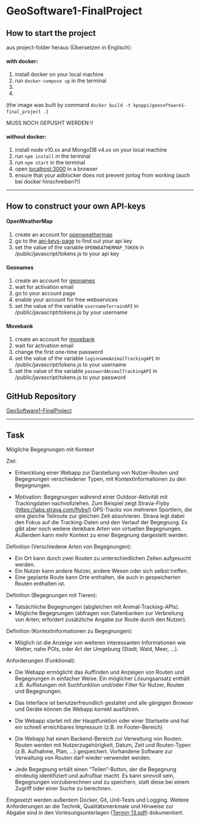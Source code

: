 # GeoSoftware1-FinalProject
## How to start the project

aus project-folder heraus (Übersetzen in Englisch):

#### with docker:
1. install docker on your local machine
2. run ``docker-compose up`` in the terminal
3.  
4.  

(the image was built by command ``docker build -t kpoppi/geosoftware1-final_project .``)

MUSS NOCH GEPUSHT WERDEN !!

#### without docker:
1. install node v10.xx and MongoDB v4.xx on your local machine
2. run ``npm install`` in the terminal
3. run ``npm start`` in the terminal
4. open [localhost:3000](localhost:3000) in a browser
5. ensure that your adblocker does not prevent jsnlog from working (auch bei docker hinschreiben?!)

---
## How to construct your own API-keys

#### OpenWeatherMap
1. create an account for [openweathermap](https://home.openweathermap.org/users/sign_up)
2. go to the [api-keys-page](https://home.openweathermap.org/api_keys) to find out your api key
3. set the value of the variable ``OPENWEATHERMAP_TOKEN`` in /public/javascript/tokens.js to your api key

#### Geonames
1. create an account for [geonames](https://www.geonames.org/login)
2. wait for activation email
3. go to your account page
4. enable your account for free webservices
5. set the value of the variable ``usernameTerrainAPI`` in /public/javascript/tokens.js by your username

#### Movebank
1. create an account for [movebank](https://www.movebank.org/user/register)
2. wait for activation email
3. change the first one-time password
4. set the value of the variable ``loginnameAnimalTrackingAPI`` in /public/javascript/tokens.js to your username
5. set the value of the variable ``passwordAnimalTrackingAPI`` in /public/javascript/tokens.js to your password


## GitHub Repository
[GeoSoftware1-FinalProject](https://github.com/PaulaScharf/GeoSoftware1-FinalProject.git)

---

## Task

Mögliche Begegnungen mit Kontext

Ziel:
- Entwicklung einer Webapp zur Darstellung von Nutzer-Routen und Begegnungen verschiedener Typen, mit Kontextinformationen zu den Begegnungen.

- Motivation: Begegnungen während einer Outdoor-Aktivität mit Trackingdaten nachvollziehen. Zum Beispiel zeigt Strava-Flyby (https://labs.strava.com/flyby/) GPS-Tracks von mehreren Sportlern, die eine gleiche Teilroute zur gleichen Zeit absolvieren. Strava legt dabei den Fokus auf die Tracking-Daten und den Verlauf der Begegnung. Es gibt aber noch weitere denkbare Arten von virtuellen Begegnungen. Außerdem kann mehr Kontext zu einer Begegnung dargestellt werden.

Definition (Verschiedene Arten von Begegnungen):
- Ein Ort kann durch zwei Routen zu unterschiedlichen Zeiten aufgesucht werden.
- Ein Nutzer kann andere Nutzer, andere Wesen oder sich selbst treffen.
- Eine geplante Route kann Orte enthalten, die auch in gespeicherten Routen enthalten ist.

Definition (Begegnungen mit Tieren):
- Tatsächliche Begegnungen (abgleichen mit Animal-Tracking-APIs).
- Mögliche Begegnungen (abfragen von Datenbanken zur Verbreitung von Arten; erfordert zusätzliche Angabe zur Route durch den Nutzer).

Definition (Kontextinformationen zu Begegnungen):
- Möglich ist die Anzeige von weiteren interessanten Informationen wie Wetter, nahe POIs, oder Art der Umgebung (Stadt, Wald, Meer, …).

Anforderungen (Funktional):

- Die Webapp ermöglicht das Auffinden und Anzeigen von Routen und Begegnungen in einfacher Weise. Ein möglicher Lösungsansatz enthält z.B. Auflistungen mit Suchfunktion und/oder Filter für Nutzer, Routen und Begegnungen.

- Das Interface ist benutzerfreundlich gestaltet und alle gängigen Browser und Geräte können die Webapp korrekt ausführen.

- Die Webapp startet mit der Hauptfunktion oder einer Startseite und hat ein schnell erreichbares Impressum (z.B. im Footer-Bereich)

- Die Webapp hat einen Backend-Bereich zur Verwaltung von Routen. Routen werden mit Nutzerzugehörigkeit, Datum, Zeit und Routen-Typen (z.B. Aufnahme, Plan, …) gespeichert. Vorhandene Software zur Verwaltung von Routen darf wieder verwendet werden.

- Jede Begegnung erhält einen “Teilen”-Button, der die Begegnung eindeutig identifiziert und aufrufbar macht. Es kann sinnvoll sein, Begegnungen vorzuberechnen und zu speichern, statt diese bei einem Zugriff oder einer Suche zu berechnen.

Eingesetzt werden außerdem Docker, Git, Unit-Tests und Logging. Weitere Anforderungen an die Technik, Qualitätsmerkmale und Hinweise zur Abgabe sind in den Vorlesungsunterlagen ([Termin 13.pdf](https://www.uni-muenster.de/LearnWeb/learnweb2/pluginfile.php/2000309/mod_resource/content/1/Termin%2013.pdf#page=33)) dokumentiert.  
